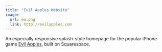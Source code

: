 ```yaml
---
title: "Evil Apples Website"
image:
  url: ea.png
  link: http://evilapples.com
---
```


An especially responsive splash-style homepage for the popular iPhone game
[Evil Apples][1], built on Squarespace.


[1]: https://itunes.apple.com/us/app/evil-apples-filthy-adult-card/id645705454?mt=8
